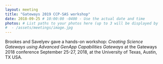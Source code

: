 ```yaml
---
layout: meeting
title: "Gateways 2019 CCP-SAS workshop"
date: 2018-09-25 # 10:00:00 -0400 - Use the actual date and time
photos: # List paths to your photos here (up to 3 will be displayed by the layout)
#  - /assets/meetings/image.jpg
---
```


Brookes and Savelyev gave a hands-on workshop: *Creating Science Gateways using Advanced GenApp Capabilities
Gateways* at the Gateways 2018 conference September 25-27, 2018, at the University of Texas, Austin, TX USA.
